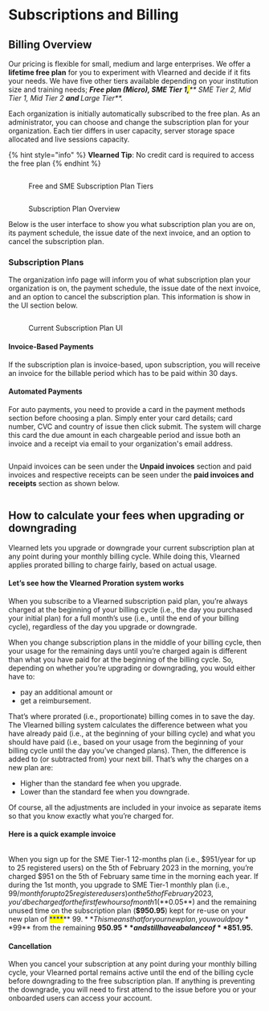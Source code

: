 # Subscriptions and Billing

## Billing Overview

Our pricing is flexible for small, medium and large enterprises. We offer a **lifetime free plan** for you to experiment with Vlearned and decide if it fits your needs. We have five other tiers available depending on your institution size and training needs; _**Free plan (Micro), SME Tier 1**<mark style="color:blue;">**,**</mark>** SME Tier 2, Mid Tier 1, Mid Tier 2 **<mark style="color:blue;">****</mark> and <mark style="color:blue;">****</mark>** Large Tier**._&#x20;

Each organization is initially automatically subscribed to the free plan. As an administrator, you can choose and change the subscription plan for your organization. Each tier differs in user capacity, server storage space allocated and live sessions capacity.&#x20;

{% hint style="info" %}
**Vlearned Tip**: No credit card is required to access the free plan
{% endhint %}

<figure><img src="../../../../.gitbook/assets/Screenshot 2023-02-14 at 11.28.45 PM.png" alt=""><figcaption><p>Free and SME Subscription Plan Tiers</p></figcaption></figure>

<figure><img src="../../../../.gitbook/assets/Screenshot 2023-02-14 at 11.30.21 PM (1).png" alt=""><figcaption><p>Subscription Plan Overview</p></figcaption></figure>

Below is the user interface to show you what subscription plan you are on, its payment schedule, the issue date of the next invoice, and an option to cancel the subscription plan.

### Subscription Plans

The organization info page will inform you of what subscription plan your organization is on, the payment schedule, the issue date of the next invoice, and an option to cancel the subscription plan. This information is show in the UI section below.

<figure><img src="../../../../.gitbook/assets/Screenshot 2023-02-14 at 11.36.36 PM.png" alt=""><figcaption><p>Current Subscription Plan UI</p></figcaption></figure>

#### Invoice-Based Payments

If the subscription plan is invoice-based, upon subscription, you will receive an invoice for the billable period which has to be paid within 30 days.&#x20;

#### Automated Payments

For auto payments, you need to provide a card in the payment methods section before choosing a plan. Simply enter your card details; card number, CVC and country of issue then click submit. The system will charge this card the due amount in each chargeable period and issue both an invoice and a receipt via email to your organization's email address.&#x20;

<figure><img src="../../../../.gitbook/assets/Screenshot 2023-02-14 at 11.59.16 PM.png" alt=""><figcaption></figcaption></figure>

Unpaid invoices can be seen under the **Unpaid invoices** section and paid invoices and respective receipts can be seen under the **paid invoices and receipts** section as shown below.

<figure><img src="../../../../.gitbook/assets/Screenshot 2023-02-14 at 11.54.11 PM.png" alt=""><figcaption></figcaption></figure>

## How to calculate your fees when upgrading or downgrading <a href="#article-header-title" id="article-header-title"></a>

Vlearned lets you upgrade or downgrade your current subscription plan at any point during your monthly billing cycle. While doing this, Vlearned applies prorated billing to charge fairly, based on actual usage.

#### **Let’s see how the Vlearned Proration system works**

When you subscribe to a Vlearned subscription paid plan, you’re always charged at the beginning of your billing cycle (i.e., the day you purchased your initial plan) for a full month’s use (i.e., until the end of your billing cycle), regardless of the day you upgrade or downgrade.

When you change subscription plans in the middle of your billing cycle, then your usage for the remaining days until you’re charged again is different than what you have paid for at the beginning of the billing cycle. So, depending on whether you’re upgrading or downgrading, you would either have to:

* pay an additional amount or
* get a reimbursement.

That’s where prorated (i.e., proportionate) billing comes in to save the day. The Vlearned billing system calculates the difference between what you have already paid (i.e., at the beginning of your billing cycle) and what you should have paid (i.e., based on your usage from the beginning of your billing cycle until the day you’ve changed plans). Then, the difference is added to (or subtracted from) your next bill. That’s why the charges on a new plan are:

* Higher than the standard fee when you upgrade.
* Lower than the standard fee when you downgrade.

Of course, all the adjustments are included in your invoice as separate items so that you know exactly what you’re charged for.

#### Here is a quick example invoice

<figure><img src="../../../../.gitbook/assets/Screenshot 2023-02-15 at 12.20.09 AM.png" alt=""><figcaption></figcaption></figure>

When you sign up for the SME Tier-1 12-months plan (i.e., $951/year for up to 25 registered users) on the 5th of February 2023 in the morning, you’re charged $951 on the 5th of February same time in the morning each year. If during the 1st month, you upgrade to SME Tier-1 monthly plan (i.e., $99/month for up to 25 registered users) on the 5th of February 2023, you'd be charged for the first few hours of month 1 (**$0.05**) and the remaining unused time on the subscription plan (**$950.95**) kept for re-use on your new plan of <mark style="color:blue;">****</mark>** $99.** This means that for your new plan, you would pay **$99** from the remaining **$950.95** and still have a balance of **$851.95.**

#### **Cancellation**

When you cancel your subscription at any point during your monthly billing cycle, your Vlearned portal remains active until the end of the billing cycle before downgrading to the free subscription plan. If anything is preventing the downgrade, you will need to first attend to the issue before you or your onboarded users can access your account.

